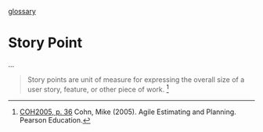 [glossary](glossary.md)

# Story Point

...  


> Story points are unit of measure for expressing the overall size of a user story, feature, or other piece of work. [^1]  


[^1]: [COH2005, p. 36](../references/books/Agile-Estimating-and-Planning.html) Cohn, Mike (2005). Agile Estimating and Planning. Pearson Education.  